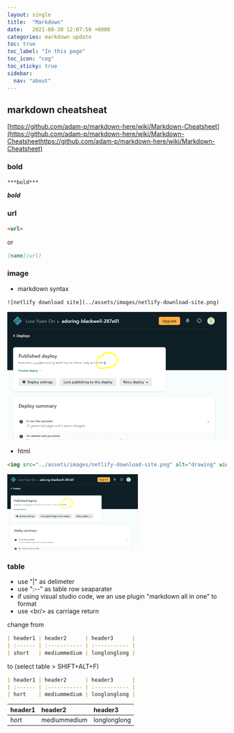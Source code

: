 ```yaml
---
layout: single
title:  "Markdown"
date:   2021-08-30 12:07:50 +0800
categories: markdown update
toc: true
toc_label: "In this page"
toc_icon: "cog"
toc_sticky: true
sidebar:
  nav: "about"
---
```

## markdown cheatsheat

[https://github.com/adam-p/markdown-here/wiki/Markdown-Cheatsheet](https://github.com/adam-p/markdown-here/wiki/Markdown-Cheatsheethttps://github.com/adam-p/markdown-here/wiki/Markdown-Cheatsheet)

### bold

```markdown
***bold***
```

***bold***

### url

```markdown
<url>
```

or

```markdown
[name](url)
```

### image

* markdown syntax

```txt
![netlify download site](../assets/images/netlify-download-site.png)
```

![netlify download site](../assets/images/netlify-download-site.png)

* html

```html
<img src="../assets/images/netlify-download-site.png" alt="drawing" width="300"/>
```

<img src="../assets/images/netlify-download-site.png" alt="drawing" width="300"/>

### table

* use "|" as delimeter
* use ":--" as table row seaparater
* if using visual studio code, we an use plugin "markdown all in one" to format
* use \<br\/\> as carriage return

change from

```markdown
| header1 | header2      | header3      |
| :------ | :----------- | :----------- |
| short   | mediummedium | longlonglong |
```

to (select table > SHIFT+ALT+F)

```markdown
| header1 | header2      | header3      |
| :------ | :----------- | :----------- |
| hort    | mediummedium | longlonglong |
```

| header1 | header2      | header3      |
| :------ | :----------- | :----------- |
| hort    | mediummedium | longlonglong |
